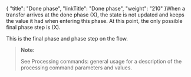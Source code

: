 {
    "title": "Done phase",
    "linkTitle": "Done phase",
    "weight": "210"
}When a transfer arrives at the done phase (X), the state is not updated and keeps the value it had when entering this phase.  At this point, the only possible final phase step is (X).

This is the final phase and phase step on the flow.

> **Note:**
>
> See Processing commands: general usage for a description of the processing command parameters and values.
